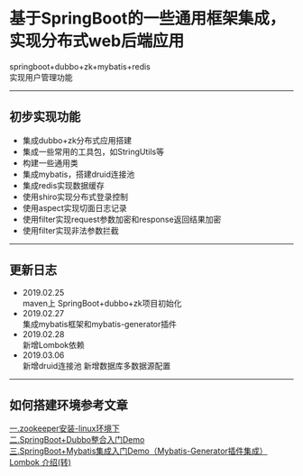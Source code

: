 # 基于SpringBoot的一些通用框架集成，实现分布式web后端应用
springboot+dubbo+zk+mybatis+redis<br>
实现用户管理功能
***
## 初步实现功能
* 集成dubbo+zk分布式应用搭建
* 集成一些常用的工具包，如StringUtils等
* 构建一些通用类
* 集成mybatis，搭建druid连接池
* 集成redis实现数据缓存
* 使用shiro实现分布式登录控制
* 使用aspect实现切面日志记录
* 使用filter实现request参数加密和response返回结果加密
* 使用filter实现非法参数拦截

***
## 更新日志

* 2019.02.25<br>
maven上 SpringBoot+dubbo+zk项目初始化
* 2019.02.27<br>
集成mybatis框架和mybatis-generator插件
* 2019.02.28<br>
新增Lombok依赖
* 2019.03.06<br>
新增druid连接池
新增数据库多数据源配置
***
## 如何搭建环境参考文章<br>
[一.zookeeper安装-linux环境下](https://blog.csdn.net/weixin_33805152/article/details/87916409?_blank)<br>
[二.SpringBoot+Dubbo整合入门Demo](https://blog.csdn.net/weixin_33805152/article/details/87919394?_blank)<br>
[三.SpringBoot+Mybatis集成入门Demo（Mybatis-Generator插件集成）](https://blog.csdn.net/weixin_33805152/article/details/87978315?_blank)<br>
[Lombok 介绍(转)](https://blog.csdn.net/weixin_33805152/article/details/88035898?_blank)<br>


